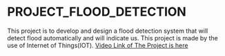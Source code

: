 # PROJECT_FLOOD_DETECTION
This project is to develop and design a flood detection system that will detect flood automatically and will indicate us. This project is made by the use of Internet of Things(IOT).
[Video Link of The Project is here](https://drive.google.com/file/d/1piDC5n0bRWPRxIHiAm0yV-vAF0AEr3yG/view?usp=sharing)
